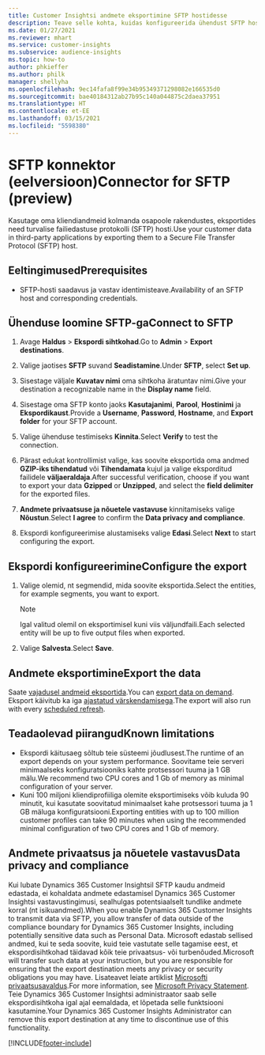 ```yaml
---
title: Customer Insightsi andmete eksportimine SFTP hostidesse
description: Teave selle kohta, kuidas konfigureerida ühendust SFTP hostiga.
ms.date: 01/27/2021
ms.reviewer: mhart
ms.service: customer-insights
ms.subservice: audience-insights
ms.topic: how-to
author: phkieffer
ms.author: philk
manager: shellyha
ms.openlocfilehash: 9ec14fafa8f99e34b95349371298082e166535d0
ms.sourcegitcommit: bae40184312ab27b95c140a044875c2daea37951
ms.translationtype: HT
ms.contentlocale: et-EE
ms.lasthandoff: 03/15/2021
ms.locfileid: "5598380"
---
```

# <a name="connector-for-sftp-preview"></a><span data-ttu-id="57dda-103">SFTP konnektor (eelversioon)</span><span class="sxs-lookup"><span data-stu-id="57dda-103">Connector for SFTP (preview)</span></span>

<span data-ttu-id="57dda-104">Kasutage oma kliendiandmeid kolmanda osapoole rakendustes, eksportides need turvalise failiedastuse protokolli (SFTP) hosti.</span><span class="sxs-lookup"><span data-stu-id="57dda-104">Use your customer data in third-party applications by exporting them to a Secure File Transfer Protocol (SFTP) host.</span></span>

## <a name="prerequisites"></a><span data-ttu-id="57dda-105">Eeltingimused</span><span class="sxs-lookup"><span data-stu-id="57dda-105">Prerequisites</span></span>

- <span data-ttu-id="57dda-106">SFTP-hosti saadavus ja vastav identimisteave.</span><span class="sxs-lookup"><span data-stu-id="57dda-106">Availability of an SFTP host and corresponding credentials.</span></span>

## <a name="connect-to-sftp"></a><span data-ttu-id="57dda-107">Ühenduse loomine SFTP-ga</span><span class="sxs-lookup"><span data-stu-id="57dda-107">Connect to SFTP</span></span>

1. <span data-ttu-id="57dda-108">Avage **Haldus** > **Ekspordi sihtkohad**.</span><span class="sxs-lookup"><span data-stu-id="57dda-108">Go to **Admin** > **Export destinations**.</span></span>

1. <span data-ttu-id="57dda-109">Valige jaotises **SFTP** suvand **Seadistamine**.</span><span class="sxs-lookup"><span data-stu-id="57dda-109">Under **SFTP**, select **Set up**.</span></span>

1. <span data-ttu-id="57dda-110">Sisestage väljale **Kuvatav nimi** oma sihtkoha äratuntav nimi.</span><span class="sxs-lookup"><span data-stu-id="57dda-110">Give your destination a recognizable name in the **Display name** field.</span></span>

1. <span data-ttu-id="57dda-111">Sisestage oma SFTP konto jaoks **Kasutajanimi**, **Parool**, **Hostinimi** ja **Ekspordikaust**.</span><span class="sxs-lookup"><span data-stu-id="57dda-111">Provide a **Username**, **Password**, **Hostname**, and **Export folder** for your SFTP account.</span></span>

1. <span data-ttu-id="57dda-112">Valige ühenduse testimiseks **Kinnita**.</span><span class="sxs-lookup"><span data-stu-id="57dda-112">Select **Verify** to test the connection.</span></span>

1. <span data-ttu-id="57dda-113">Pärast edukat kontrollimist valige, kas soovite eksportida oma andmed **GZIP-iks tihendatud** või **Tihendamata** kujul ja valige eksporditud failidele **väljaeraldaja**.</span><span class="sxs-lookup"><span data-stu-id="57dda-113">After successful verification, choose if you want to export your data **Gzipped** or **Unzipped**, and select the **field delimiter** for the exported files.</span></span>

1. <span data-ttu-id="57dda-114">**Andmete privaatsuse ja nõuetele vastavuse** kinnitamiseks valige **Nõustun**.</span><span class="sxs-lookup"><span data-stu-id="57dda-114">Select **I agree** to confirm the **Data privacy and compliance**.</span></span>

1. <span data-ttu-id="57dda-115">Ekspordi konfigureerimise alustamiseks valige **Edasi**.</span><span class="sxs-lookup"><span data-stu-id="57dda-115">Select **Next** to start configuring the export.</span></span>

## <a name="configure-the-export"></a><span data-ttu-id="57dda-116">Ekspordi konfigureerimine</span><span class="sxs-lookup"><span data-stu-id="57dda-116">Configure the export</span></span>

1. <span data-ttu-id="57dda-117">Valige olemid, nt segmendid, mida soovite eksportida.</span><span class="sxs-lookup"><span data-stu-id="57dda-117">Select the entities, for example segments, you want to export.</span></span>

   > [!NOTE]
   > <span data-ttu-id="57dda-118">Igal valitud olemil on eksportimisel kuni viis väljundfaili.</span><span class="sxs-lookup"><span data-stu-id="57dda-118">Each selected entity will be up to five output files when exported.</span></span> 

1. <span data-ttu-id="57dda-119">Valige **Salvesta**.</span><span class="sxs-lookup"><span data-stu-id="57dda-119">Select **Save**.</span></span>

## <a name="export-the-data"></a><span data-ttu-id="57dda-120">Andmete eksportimine</span><span class="sxs-lookup"><span data-stu-id="57dda-120">Export the data</span></span>

<span data-ttu-id="57dda-121">Saate [vajadusel andmeid eksportida](export-destinations.md).</span><span class="sxs-lookup"><span data-stu-id="57dda-121">You can [export data on demand](export-destinations.md).</span></span> <span data-ttu-id="57dda-122">Eksport käivitub ka iga [ajastatud värskendamisega](system.md#schedule-tab).</span><span class="sxs-lookup"><span data-stu-id="57dda-122">The export will also run with every [scheduled refresh](system.md#schedule-tab).</span></span>

## <a name="known-limitations"></a><span data-ttu-id="57dda-123">Teadaolevad piirangud</span><span class="sxs-lookup"><span data-stu-id="57dda-123">Known limitations</span></span>

- <span data-ttu-id="57dda-124">Ekspordi käitusaeg sõltub teie süsteemi jõudlusest.</span><span class="sxs-lookup"><span data-stu-id="57dda-124">The runtime of an export depends on your system performance.</span></span> <span data-ttu-id="57dda-125">Soovitame teie serveri minimaalseks konfiguratsiooniks kahte protsessori tuuma ja 1 GB mälu.</span><span class="sxs-lookup"><span data-stu-id="57dda-125">We recommend two CPU cores and 1 Gb of memory as minimal configuration of your server.</span></span> 
- <span data-ttu-id="57dda-126">Kuni 100 miljoni kliendiprofiiliga olemite eksportimiseks võib kuluda 90 minutit, kui kasutate soovitatud minimaalset kahe protsessori tuuma ja 1 GB mäluga konfiguratsiooni.</span><span class="sxs-lookup"><span data-stu-id="57dda-126">Exporting entities with up to 100 million customer profiles can take 90 minutes when using the recommended minimal configuration of two CPU cores and 1 Gb of memory.</span></span> 

## <a name="data-privacy-and-compliance"></a><span data-ttu-id="57dda-127">Andmete privaatsus ja nõuetele vastavus</span><span class="sxs-lookup"><span data-stu-id="57dda-127">Data privacy and compliance</span></span>

<span data-ttu-id="57dda-128">Kui lubate Dynamics 365 Customer Insightsil SFTP kaudu andmeid edastada, ei kohaldata andmete edastamisel Dynamics 365 Customer Insightsi vastavustingimusi, sealhulgas potentsiaalselt tundlike andmete korral (nt isikuandmed).</span><span class="sxs-lookup"><span data-stu-id="57dda-128">When you enable Dynamics 365 Customer Insights to transmit data via SFTP, you allow transfer of data outside of the compliance boundary for Dynamics 365 Customer Insights, including potentially sensitive data such as Personal Data.</span></span> <span data-ttu-id="57dda-129">Microsoft edastab sellised andmed, kui te seda soovite, kuid teie vastutate selle tagamise eest, et ekspordisihtkohad täidavad kõik teie privaatsus- või turbenõuded.</span><span class="sxs-lookup"><span data-stu-id="57dda-129">Microsoft will transfer such data at your instruction, but you are responsible for ensuring that the export destination meets any privacy or security obligations you may have.</span></span> <span data-ttu-id="57dda-130">Lisateavet leiate artiklist [Microsofti privaatsusavaldus](https://go.microsoft.com/fwlink/?linkid=396732).</span><span class="sxs-lookup"><span data-stu-id="57dda-130">For more information, see [Microsoft Privacy Statement](https://go.microsoft.com/fwlink/?linkid=396732).</span></span>
<span data-ttu-id="57dda-131">Teie Dynamics 365 Customer Insightsi administraator saab selle ekspordisihtkoha igal ajal eemaldada, et lõpetada selle funktsiooni kasutamine.</span><span class="sxs-lookup"><span data-stu-id="57dda-131">Your Dynamics 365 Customer Insights Administrator can remove this export destination at any time to discontinue use of this functionality.</span></span>


[!INCLUDE[footer-include](../includes/footer-banner.md)]